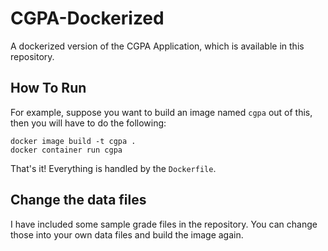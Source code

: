 # CGPA-Dockerized

A dockerized version of the CGPA Application, which is available in this repository.

## How To Run
For example, suppose you want to build an image named `cgpa` out of this, then you will have to 
do the following:
```
docker image build -t cgpa .
docker container run cgpa
```
That's it! Everything is handled by the `Dockerfile`.

## Change the data files
I have included some sample grade files in the repository. You can change those
into your own data files and build the image again.
